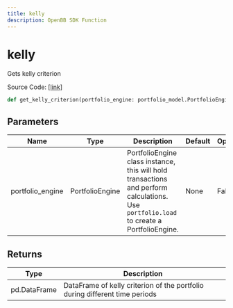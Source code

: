 ```yaml
---
title: kelly
description: OpenBB SDK Function
---
```


# kelly

Gets kelly criterion

Source Code: [[link](https://github.com/OpenBB-finance/OpenBBTerminal/tree/main/openbb_terminal/portfolio/portfolio_model.py#L1449)]

```python
def get_kelly_criterion(portfolio_engine: portfolio_model.PortfolioEngine) -> None
```
## Parameters

| Name | Type | Description | Default | Optional |
| ---- | ---- | ----------- | ------- | -------- |
| portfolio_engine | PortfolioEngine | PortfolioEngine class instance, this will hold transactions and perform calculations.<br/>Use `portfolio.load` to create a PortfolioEngine. | None | False |

## Returns

| Type | Description |
| ---- | ----------- |
| pd.DataFrame | DataFrame of kelly criterion of the portfolio during different time periods |

